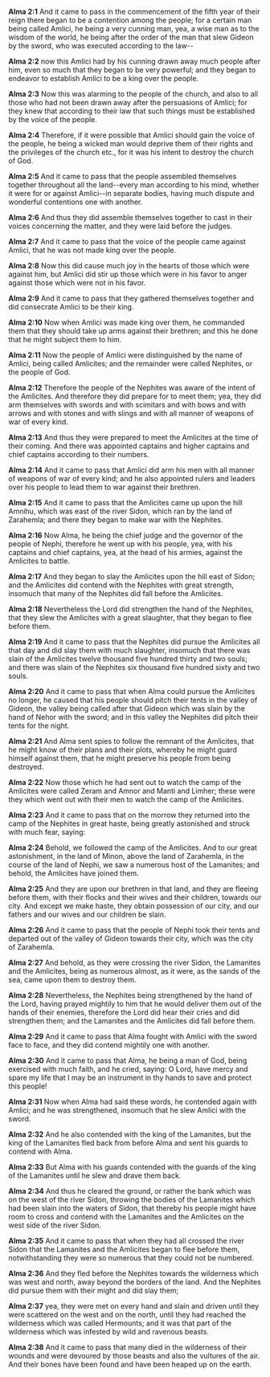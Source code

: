 **Alma 2:1** And it came to pass in the commencement of the fifth year of their reign there began to be a contention among the people; for a certain man being called Amlici, he being a very cunning man, yea, a wise man as to the wisdom of the world, he being after the order of the man that slew Gideon by the sword, who was executed according to the law--

**Alma 2:2** now this Amlici had by his cunning drawn away much people after him, even so much that they began to be very powerful; and they began to endeavor to establish Amlici to be a king over the people.

**Alma 2:3** Now this was alarming to the people of the church, and also to all those who had not been drawn away after the persuasions of Amlici; for they knew that according to their law that such things must be established by the voice of the people.

**Alma 2:4** Therefore, if it were possible that Amlici should gain the voice of the people, he being a wicked man would deprive them of their rights and the privileges of the church etc., for it was his intent to destroy the church of God.

**Alma 2:5** And it came to pass that the people assembled themselves together throughout all the land--every man according to his mind, whether it were for or against Amlici--in separate bodies, having much dispute and wonderful contentions one with another.

**Alma 2:6** And thus they did assemble themselves together to cast in their voices concerning the matter, and they were laid before the judges.

**Alma 2:7** And it came to pass that the voice of the people came against Amlici, that he was not made king over the people.

**Alma 2:8** Now this did cause much joy in the hearts of those which were against him, but Amlici did stir up those which were in his favor to anger against those which were not in his favor.

**Alma 2:9** And it came to pass that they gathered themselves together and did consecrate Amlici to be their king.

**Alma 2:10** Now when Amlici was made king over them, he commanded them that they should take up arms against their brethren; and this he done that he might subject them to him.

**Alma 2:11** Now the people of Amlici were distinguished by the name of Amlici, being called Amlicites; and the remainder were called Nephites, or the people of God.

**Alma 2:12** Therefore the people of the Nephites was aware of the intent of the Amlicites. And therefore they did prepare for to meet them; yea, they did arm themselves with swords and with scimitars and with bows and with arrows and with stones and with slings and with all manner of weapons of war of every kind.

**Alma 2:13** And thus they were prepared to meet the Amlicites at the time of their coming. And there was appointed captains and higher captains and chief captains according to their numbers.

**Alma 2:14** And it came to pass that Amlici did arm his men with all manner of weapons of war of every kind; and he also appointed rulers and leaders over his people to lead them to war against their brethren.

**Alma 2:15** And it came to pass that the Amlicites came up upon the hill Amnihu, which was east of the river Sidon, which ran by the land of Zarahemla; and there they began to make war with the Nephites.

**Alma 2:16** Now Alma, he being the chief judge and the governor of the people of Nephi, therefore he went up with his people, yea, with his captains and chief captains, yea, at the head of his armies, against the Amlicites to battle.

**Alma 2:17** And they began to slay the Amlicites upon the hill east of Sidon; and the Amlicites did contend with the Nephites with great strength, insomuch that many of the Nephites did fall before the Amlicites.

**Alma 2:18** Nevertheless the Lord did strengthen the hand of the Nephites, that they slew the Amlicites with a great slaughter, that they began to flee before them.

**Alma 2:19** And it came to pass that the Nephites did pursue the Amlicites all that day and did slay them with much slaughter, insomuch that there was slain of the Amlicites twelve thousand five hundred thirty and two souls; and there was slain of the Nephites six thousand five hundred sixty and two souls.

**Alma 2:20** And it came to pass that when Alma could pursue the Amlicites no longer, he caused that his people should pitch their tents in the valley of Gideon, the valley being called after that Gideon which was slain by the hand of Nehor with the sword; and in this valley the Nephites did pitch their tents for the night.

**Alma 2:21** And Alma sent spies to follow the remnant of the Amlicites, that he might know of their plans and their plots, whereby he might guard himself against them, that he might preserve his people from being destroyed.

**Alma 2:22** Now those which he had sent out to watch the camp of the Amlicites were called Zeram and Amnor and Manti and Limher; these were they which went out with their men to watch the camp of the Amlicites.

**Alma 2:23** And it came to pass that on the morrow they returned into the camp of the Nephites in great haste, being greatly astonished and struck with much fear, saying:

**Alma 2:24** Behold, we followed the camp of the Amlicites. And to our great astonishment, in the land of Minon, above the land of Zarahemla, in the course of the land of Nephi, we saw a numerous host of the Lamanites; and behold, the Amlicites have joined them.

**Alma 2:25** And they are upon our brethren in that land, and they are fleeing before them, with their flocks and their wives and their children, towards our city. And except we make haste, they obtain possession of our city, and our fathers and our wives and our children be slain.

**Alma 2:26** And it came to pass that the people of Nephi took their tents and departed out of the valley of Gideon towards their city, which was the city of Zarahemla.

**Alma 2:27** And behold, as they were crossing the river Sidon, the Lamanites and the Amlicites, being as numerous almost, as it were, as the sands of the sea, came upon them to destroy them.

**Alma 2:28** Nevertheless, the Nephites being strengthened by the hand of the Lord, having prayed mightily to him that he would deliver them out of the hands of their enemies, therefore the Lord did hear their cries and did strengthen them; and the Lamanites and the Amlicites did fall before them.

**Alma 2:29** And it came to pass that Alma fought with Amlici with the sword face to face, and they did contend mightily one with another.

**Alma 2:30** And it came to pass that Alma, he being a man of God, being exercised with much faith, and he cried, saying: O Lord, have mercy and spare my life that I may be an instrument in thy hands to save and protect this people!

**Alma 2:31** Now when Alma had said these words, he contended again with Amlici; and he was strengthened, insomuch that he slew Amlici with the sword.

**Alma 2:32** And he also contended with the king of the Lamanites, but the king of the Lamanites fled back from before Alma and sent his guards to contend with Alma.

**Alma 2:33** But Alma with his guards contended with the guards of the king of the Lamanites until he slew and drave them back.

**Alma 2:34** And thus he cleared the ground, or rather the bank which was on the west of the river Sidon, throwing the bodies of the Lamanites which had been slain into the waters of Sidon, that thereby his people might have room to cross and contend with the Lamanites and the Amlicites on the west side of the river Sidon.

**Alma 2:35** And it came to pass that when they had all crossed the river Sidon that the Lamanites and the Amlicites began to flee before them, notwithstanding they were so numerous that they could not be numbered.

**Alma 2:36** And they fled before the Nephites towards the wilderness which was west and north, away beyond the borders of the land. And the Nephites did pursue them with their might and did slay them;

**Alma 2:37** yea, they were met on every hand and slain and driven until they were scattered on the west and on the north, until they had reached the wilderness which was called Hermounts; and it was that part of the wilderness which was infested by wild and ravenous beasts.

**Alma 2:38** And it came to pass that many died in the wilderness of their wounds and were devoured by those beasts and also the vultures of the air. And their bones have been found and have been heaped up on the earth.

